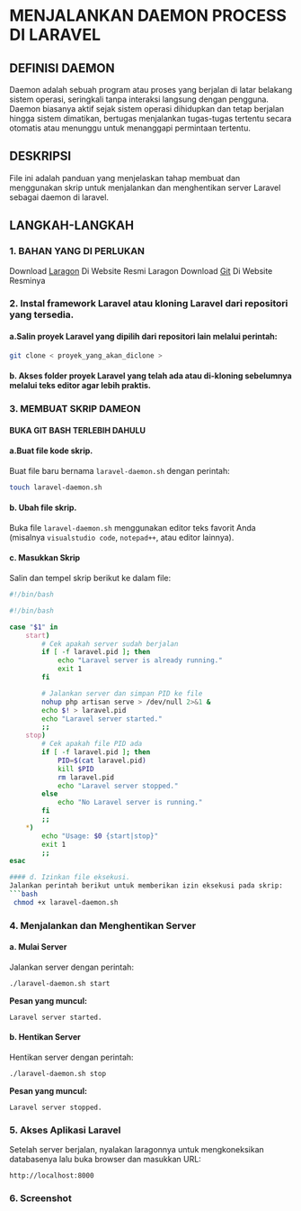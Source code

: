 # MENJALANKAN DAEMON PROCESS DI LARAVEL

## DEFINISI DAEMON
Daemon adalah sebuah program atau proses yang berjalan di latar belakang sistem operasi, seringkali tanpa interaksi langsung dengan pengguna. Daemon biasanya aktif sejak sistem operasi dihidupkan dan tetap berjalan hingga sistem dimatikan, bertugas menjalankan tugas-tugas tertentu secara otomatis atau menunggu untuk menanggapi permintaan tertentu.

## DESKRIPSI
File ini adalah panduan yang menjelaskan tahap membuat dan menggunakan skrip untuk menjalankan dan menghentikan server Laravel sebagai daemon di laravel.

## LANGKAH-LANGKAH

### 1. BAHAN YANG DI PERLUKAN
Download [Laragon](https://laragon.org/download) Di Website Resmi Laragon
Download [Git](https://git-scm.com/downloads) Di Website Resminya


### 2. Instal framework Laravel atau kloning Laravel dari repositori yang tersedia.

#### a.Salin proyek Laravel yang dipilih dari repositori lain melalui perintah:
```bash
git clone < proyek_yang_akan_diclone >
```
#### b. Akses folder proyek Laravel yang telah ada atau di-kloning sebelumnya melalui teks editor agar lebih praktis.

### 3. MEMBUAT SKRIP DAMEON

#### BUKA GIT BASH TERLEBIH DAHULU
#### a.Buat file kode skrip.
Buat file baru bernama `laravel-daemon.sh` dengan perintah:
```bash
touch laravel-daemon.sh
```

#### b. Ubah file skrip.
Buka file `laravel-daemon.sh` menggunakan editor teks favorit Anda (misalnya `visualstudio code`, `notepad++`, atau editor lainnya).

#### c. Masukkan Skrip
Salin dan tempel skrip berikut ke dalam file:
```bash
#!/bin/bash

#!/bin/bash

case "$1" in
    start)
        # Cek apakah server sudah berjalan
        if [ -f laravel.pid ]; then
            echo "Laravel server is already running."
            exit 1
        fi

        # Jalankan server dan simpan PID ke file
        nohup php artisan serve > /dev/null 2>&1 &
        echo $! > laravel.pid
        echo "Laravel server started."
        ;;
    stop)
        # Cek apakah file PID ada
        if [ -f laravel.pid ]; then
            PID=$(cat laravel.pid)
            kill $PID
            rm laravel.pid
            echo "Laravel server stopped."
        else
            echo "No Laravel server is running."
        fi
        ;;
    *)
        echo "Usage: $0 {start|stop}"
        exit 1
        ;;
esac

#### d. Izinkan file eksekusi.
Jalankan perintah berikut untuk memberikan izin eksekusi pada skrip:
```bash
 chmod +x laravel-daemon.sh
```

### 4. Menjalankan dan Menghentikan Server

#### a. Mulai Server
Jalankan server dengan perintah:
```bash
./laravel-daemon.sh start
```
**Pesan yang muncul:** 
```
Laravel server started.
```

#### b. Hentikan Server
Hentikan server dengan perintah:
```bash
./laravel-daemon.sh stop
```
**Pesan yang muncul:**
```
Laravel server stopped.
```

### 5. Akses Aplikasi Laravel
Setelah server berjalan, nyalakan laragonnya untuk mengkoneksikan databasenya lalu buka browser dan masukkan URL:
```
http://localhost:8000
```
### 6. Screenshot